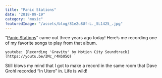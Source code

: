 ```yaml
---
title: "Panic Stations"
date: "2018-09-19"
category: "music"
featuredImage: "/assets/blog/81e2u8Uf-L._SL1425_.jpg"
---
```


“[Panic Stations](<https://en.wikipedia.org/wiki/Panic_Stations_(album)>)” came out three years ago today! Here’s me recording one of my favorite songs to play from that album.

`youtube: [Recording 'Gravity' by Motion City Soundtrack](https://youtu.be/IMc_r4Nb05Q)`

Still blows my mind that I got to make a record in the same room that Dave Grohl recorded “In Utero” in. Life is wild!
